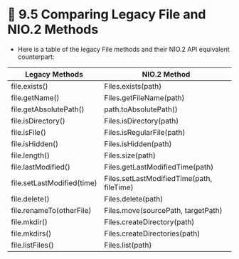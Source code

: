 <link href="../../styles.css" rel="stylesheet"></link>


# 🧠 9.5 Comparing Legacy File and NIO.2 Methods
* Here is a table of the legacy File methods and their NIO.2 API equivalent counterpart:

| Legacy Methods           | NIO.2 Method             |
| -----------------------  | ------------------------ |
| file.exists()            | Files.exists(path)       |
| file.getName()           | Files.getFileName(path)  |
| file.getAbsolutePath()   | path.toAbsolutePath()    |
| file.isDirectory()       | Files.isDirectory(path)  |
| file.isFile()            | Files.isRegularFile(path)|
| file.isHidden()          | Files.isHidden(path)     |
| file.length()            | Files.size(path)         |
| file.lastModified()      | Files.getLastModifiedTime(path) |
| file.setLastModified(time) | Files.setLastModifiedTime(path, fileTime) |
| file.delete()            | Files.delete(path) |
| file.renameTo(otherFile) | Files.move(sourcePath, targetPath) |
| file.mkdir()             | Files.createDirectory(path) |
| file.mkdirs()            | Files.createDirectories(path) |
| file.listFiles()         | Files.list(path) |

